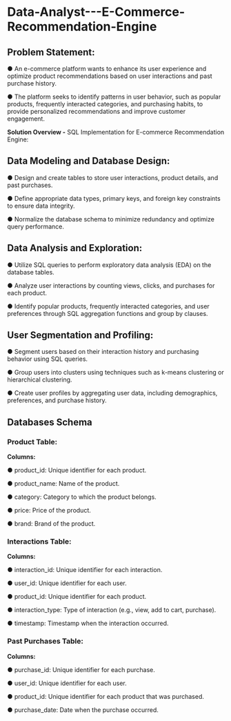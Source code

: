 # **Data-Analyst---E-Commerce-Recommendation-Engine**

## **Problem Statement:**

●	An e-commerce platform wants to enhance its user experience and optimize product recommendations based on user interactions and past purchase history. 

●	The platform seeks to identify patterns in user behavior, such as popular products, frequently interacted categories, and purchasing habits, to provide personalized recommendations and improve customer engagement.

**Solution Overview -** SQL Implementation for E-commerce Recommendation Engine:

## **Data Modeling and Database Design:**

●	Design and create tables to store user interactions, product details, and past purchases.

●	Define appropriate data types, primary keys, and foreign key constraints to ensure data integrity.

●	Normalize the database schema to minimize redundancy and optimize query performance.

## **Data Analysis and Exploration:**

●	Utilize SQL queries to perform exploratory data analysis (EDA) on the database tables.

●	Analyze user interactions by counting views, clicks, and purchases for each product.

●	Identify popular products, frequently interacted categories, and user preferences through SQL aggregation functions and group by clauses.

## **User Segmentation and Profiling:**

●	Segment users based on their interaction history and purchasing behavior using SQL queries.

●	Group users into clusters using techniques such as k-means clustering or hierarchical clustering.

●	Create user profiles by aggregating user data, including demographics, preferences, and purchase history.

## **Databases Schema**

### **Product Table:**

**Columns:**

●	product_id: Unique identifier for each product.

●	product_name: Name of the product.

●	category: Category to which the product belongs.

●	price: Price of the product.

●	brand: Brand of the product.


### **Interactions Table:**

**Columns:**

●	interaction_id: Unique identifier for each interaction.

●	user_id: Unique identifier for each user.

●	product_id: Unique identifier for each product.

●	interaction_type: Type of interaction (e.g., view, add to cart, purchase).

●	timestamp: Timestamp when the interaction occurred.


### **Past Purchases Table:**

**Columns:**

●	purchase_id: Unique identifier for each purchase.

●	user_id: Unique identifier for each user.

●	product_id: Unique identifier for each product that was purchased.

●	purchase_date: Date when the purchase occurred.

